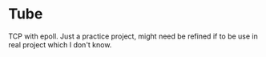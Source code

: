 # Tube 

TCP with epoll. Just a practice project, might need be refined if to be use in real project which I don't know.
